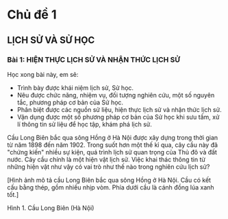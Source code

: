 # Chủ đề 1

## LỊCH SỬ VÀ SỬ HỌC

### Bài 1: HIỆN THỰC LỊCH SỬ VÀ NHẬN THỨC LỊCH SỬ

Học xong bài này, em sẽ:
- Trình bày được khái niệm lịch sử, Sử học.
- Nêu được chức năng, nhiệm vụ, đối tượng nghiên cứu, một số nguyên tắc, phương pháp cơ bản của Sử học.
- Phân biệt được các nguồn sử liệu, hiện thực lịch sử và nhận thức lịch sử.
- Vận dụng được một số phương pháp cơ bản của Sử học khi sưu tầm, xử lí thông tin sử liệu để học tập, khám phá lịch sử.

Cầu Long Biên bắc qua sông Hồng ở Hà Nội được xây dựng trong thời gian từ năm 1898 đến năm 1902. Trong suốt hơn một thế kỉ qua, cây cầu này đã "chứng kiến" nhiều sự kiện, quá trình lịch sử quan trọng của Thủ đô và đất nước. Cây cầu chính là một hiện vật lịch sử. Việc khai thác thông tin từ những hiện vật như vậy có vai trò như thế nào trong nghiên cứu lịch sử?

[Hình ảnh mô tả cầu Long Biên bắc qua sông Hồng ở Hà Nội. Cầu có kết cấu bằng thép, gồm nhiều nhịp vòm. Phía dưới cầu là cánh đồng lúa xanh tốt.]

Hình 1. Cầu Long Biên (Hà Nội)